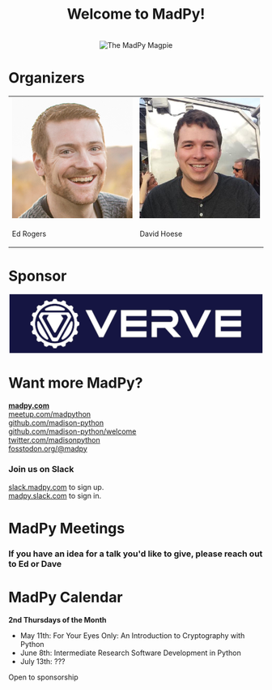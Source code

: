 <!-- [[[cog
import cog
from nbconvert.exporters import MarkdownExporter
from nbconvert.preprocessors import RegexRemovePreprocessor

rrp = RegexRemovePreprocessor()
rrp.patterns = (r"<style>",)
e = MarkdownExporter()
e.register_preprocessor(rrp, enabled=True)
(body, resources) = e.from_filename("welcome.ipynb")
cog.out(f"\n{body}\n")
]]] -->

<h1><center>Welcome to MadPy!</center></h1>
<br>
<center><img src="img/madpy-logo.png" alt="The MadPy Magpie" width="35%"/></center>

# Organizers

<table style="border:none; border-collapse:collapse; cellspacing:0; cellpadding:0">
  <tr>
    <td><img src="img/edrogers.jpg" alt="Ed Rogers" style="width: 300px;" /></td>
    <td><img src="img/djhoese.jpg" alt="David Hoese" style="width: 300px;" /></td>
  </tr><tr>
    <td><p class="caption">Ed Rogers</p></td>
    <td><p class="caption">David Hoese</p></td>
  </tr>
</table>

# Sponsor

<center>
<img src="img/verve-logo.png" alt="Sponsor Logo: Verve Industrial" width="500px"/>
</center>

# Want more MadPy?

[**madpy.com**](https://madpy.com)  
[meetup.com/madpython](https://www.meetup.com/madpython/)  
[github.com/madison-python](https://github.com/madison-python)  
[github.com/madison-python/welcome](https://github.com/madison-python/welcome)  
[twitter.com/madisonpython](https://twitter.com/madisonpython)  
[fosstodon.org/@madpy](https://fosstodon.org/@madpy)  

### Join us on Slack

[slack.madpy.com](https://slack.madpy.com) to sign up.  
[madpy.slack.com](https://madpy.slack.com) to sign in.



# MadPy Meetings

### If you have an idea for a talk you'd like to give, please reach out to Ed or Dave

# MadPy Calendar

**2nd Thursdays of the Month**
- May 11th: For Your Eyes Only: An Introduction to Cryptography with Python
- June 8th: Intermediate Research Software Development in Python
- July 13th: ???

Open to sponsorship

<!-- [[[end]]] -->
